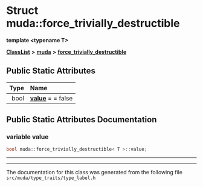 

# Struct muda::force\_trivially\_destructible

**template &lt;typename T&gt;**



[**ClassList**](annotated.md) **>** [**muda**](namespacemuda.md) **>** [**force\_trivially\_destructible**](structmuda_1_1force__trivially__destructible.md)




























## Public Static Attributes

| Type | Name |
| ---: | :--- |
|  bool | [**value**](#variable-value)   = = false<br> |










































## Public Static Attributes Documentation




### variable value 

```C++
bool muda::force_trivially_destructible< T >::value;
```




<hr>

------------------------------
The documentation for this class was generated from the following file `src/muda/type_traits/type_label.h`

